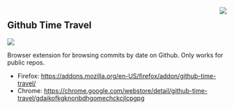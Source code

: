 <img src="http://i.imgur.com/lZSI2m1.png" align="right" />

## Github Time Travel

![](http://i.imgur.com/nL9FpdH.png)

Browser extension for browsing commits by date on Github. Only works for public repos.

 - Firefox: https://addons.mozilla.org/en-US/firefox/addon/github-time-travel/
 - Chrome: https://chrome.google.com/webstore/detail/github-time-travel/gdaikofkgknonbdhgomechckcjlcpgpg
